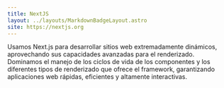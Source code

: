 ```yaml
---
title: NextJS
layout: ../layouts/MarkdownBadgeLayout.astro
site: https://nextjs.org
---
```


Usamos Next.js para desarrollar sitios web extremadamente dinámicos, aprovechando sus capacidades avanzadas para el renderizado. Dominamos el manejo de los ciclos de vida de los componentes y los diferentes tipos de renderizado que ofrece el framework, garantizando aplicaciones web rápidas, eficientes y altamente interactivas.